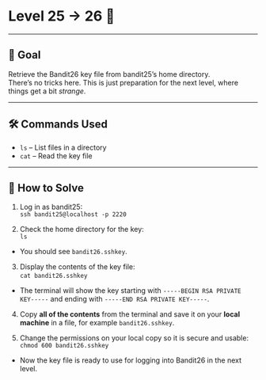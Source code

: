 # Level 25 → 26 🔐

---

## 🎯 Goal  

Retrieve the Bandit26 key file from bandit25’s home directory.  
There’s no tricks here. This is just preparation for the next level, where things get a bit *strange*.

---

## 🛠 Commands Used  

- `ls` – List files in a directory  
- `cat` – Read the key file  

---

## 🚀 How to Solve  

1. Log in as bandit25:  
`ssh bandit25@localhost -p 2220`  

2. Check the home directory for the key:  
`ls`  

- You should see `bandit26.sshkey`.  

3. Display the contents of the key file:  
`cat bandit26.sshkey`  

- The terminal will show the key starting with `-----BEGIN RSA PRIVATE KEY-----` and ending with `-----END RSA PRIVATE KEY-----`.  

4. Copy **all of the contents** from the terminal and save it on your **local machine** in a file, for example `bandit26.sshkey`.  

5. Change the permissions on your local copy so it is secure and usable:  
`chmod 600 bandit26.sshkey`  

- Now the key file is ready to use for logging into Bandit26 in the next level.  
